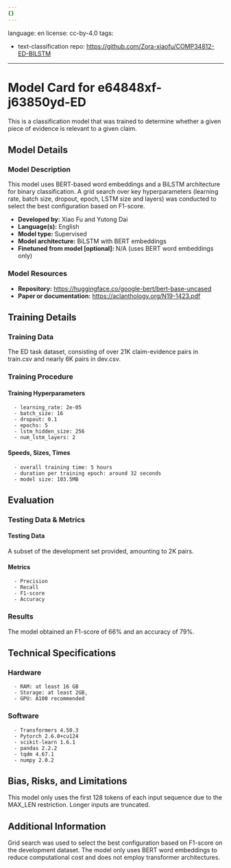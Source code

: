 ```yaml
---
{}
---
```

language: en
license: cc-by-4.0
tags:
- text-classification
repo: https://github.com/Zora-xiaofu/COMP34812-ED-BILSTM

---

# Model Card for e64848xf-j63850yd-ED

<!-- Provide a quick summary of what the model is/does. -->

This is a classification model that was trained to determine whether a given piece of evidence is relevant to a given claim.


## Model Details

### Model Description

<!-- Provide a longer summary of what this model is. -->

This model uses BERT-based word embeddings and a BiLSTM architecture for binary classification.
A grid search over key hyperparameters (learning rate, batch size, dropout, epoch, LSTM size and layers) was conducted to select the best configuration based on F1-score.

- **Developed by:** Xiao Fu and Yutong Dai
- **Language(s):** English
- **Model type:** Supervised
- **Model architecture:** BiLSTM with BERT embeddings
- **Finetuned from model [optional]:** N/A (uses BERT word embeddings only)

### Model Resources

<!-- Provide links where applicable. -->

- **Repository:** https://huggingface.co/google-bert/bert-base-uncased
- **Paper or documentation:** https://aclanthology.org/N19-1423.pdf

## Training Details

### Training Data

<!-- This is a short stub of information on the training data that was used, and documentation related to data pre-processing or additional filtering (if applicable). -->

The ED task dataset, consisting of over 21K claim-evidence pairs in train.csv and nearly 6K pairs in dev.csv.

### Training Procedure

<!-- This relates heavily to the Technical Specifications. Content here should link to that section when it is relevant to the training procedure. -->

#### Training Hyperparameters

<!-- This is a summary of the values of hyperparameters used in training the model. -->


      - learning_rate: 2e-05
      - batch_size: 16
      - dropout: 0.1
      - epochs: 5
      - lstm_hidden_size: 256
      - num_lstm_layers: 2

#### Speeds, Sizes, Times

<!-- This section provides information about how roughly how long it takes to train the model and the size of the resulting model. -->


      - overall training time: 5 hours
      - duration per training epoch: around 32 seconds
      - model size: 103.5MB

## Evaluation

<!-- This section describes the evaluation protocols and provides the results. -->

### Testing Data & Metrics

#### Testing Data

<!-- This should describe any evaluation data used (e.g., the development/validation set provided). -->

A subset of the development set provided, amounting to 2K pairs.

#### Metrics

<!-- These are the evaluation metrics being used. -->


      - Precision
      - Recall
      - F1-score
      - Accuracy

### Results

The model obtained an F1-score of 66% and an accuracy of 79%.

## Technical Specifications

### Hardware


      - RAM: at least 16 GB
      - Storage: at least 2GB,
      - GPU: A100 recommended

### Software


      - Transformers 4.50.3
      - Pytorch 2.6.0+cu124
      - scikit-learn 1.6.1
      - pandas 2.2.2
      - tqdm 4.67.1
      - numpy 2.0.2

## Bias, Risks, and Limitations

<!-- This section is meant to convey both technical and sociotechnical limitations. -->

This model only uses the first 128 tokens of each input sequence due to the MAX_LEN restriction.
Longer inputs are truncated. 

## Additional Information

<!-- Any other information that would be useful for other people to know. -->

Grid search was used to select the best configuration based on F1-score on the development dataset.
The model only uses BERT word embeddings to reduce computational cost and does not employ transformer architectures.
